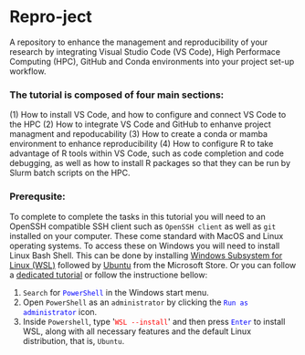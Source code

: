 # Repro-ject
A repository to enhance the management and reproducibility of your research by integrating Visual Studio Code (VS Code), High Performace Computing (HPC), GitHub and Conda environments into your project set-up workflow.

### The tutorial is composed of four main sections:
(1) How to install VS Code, and how to configure and connect VS Code to the HPC
(2) How to integrate VS Code and GitHub to enhanve project managment and repoducability
(3) How to create a conda or mamba environment to enhance reproducibility
(4) How to configure R to take advantage of R tools within VS Code, such as code completion and code debugging, as well as how to install R packages so that they can be run by Slurm batch scripts on the HPC.

### Prerequsite:
To complete to complete the tasks in this tutorial you will need to an OpenSSH compatible SSH client such as `OpenSSH client` as well as `git` installed on your computer. These come standard with MacOS and Linux operating systems. To access these on Windows you will need to install Linux Bash Shell. This can be done by installing [Windows Subsystem for Linux (WSL)](https://apps.microsoft.com/store/detail/windows-subsystem-for-linux/9P9TQF7MRM4R) followed by [Ubuntu](https://apps.microsoft.com/store/detail/ubuntu/9PDXGNCFSCZV) from the Microsoft Store. Or you can follow a [dedicated tutorial](https://itsfoss.com/install-bash-on-windows/) or follow the instructione bellow:

1. `Search` for <span style="color:blue;">`PowerShell`</span> in the Windows start menu.
2. Open `PowerShell` as an `administrator` by clicking the <span style="color:blue;">`Run as administrator`</span> icon.
3. Inside `Powershell`, type '<span style="color:red;">`WSL --install`</span>' and then press <span style="color:blue;">`Enter`</span> to install WSL, along with all necessary features and the default Linux distribution, that is, `Ubuntu`.